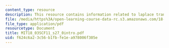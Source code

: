 ```yaml
---
content_type: resource
description: This resource contains information related to laplace transform.
file: /media/https%3A/open-learning-course-data-rc.s3.amazonaws.com/18-03sc-differential-equations-fall-2011/f624c6a23c56b1fbfe1ea978006f305e_MIT18_03SCF11_s27_0intro.pdf
file_type: application/pdf
resourcetype: Document
title: MIT18_03SCF11_s27_0intro.pdf
uid: f624c6a2-3c56-b1fb-fe1e-a978006f305e
---
```

